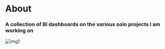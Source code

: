 # About
### A collection of BI dashboards on the various solo projects I am working on


![img1]([https://github.com/kithinji/BI/linkd.png](https://github.com/kithinji007/BI/blob/main/linkd.png))
